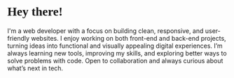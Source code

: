 <style>
  * {
    font-family : poppins;
  }
    
</style>

<h1>Hey there! 👋</h1>
I'm a web developer with a focus on building clean, responsive, and user-friendly websites. I enjoy working on both front-end and back-end projects, turning ideas into functional and visually appealing digital experiences. I’m always learning new tools, improving my skills, and exploring better ways to solve problems with code. Open to collaboration and always curious about what’s next in tech.

<!---
achraf297/achraf297 is a ✨ special ✨ repository because its `README.md` (this file) appears on your GitHub profile.
You can click the Preview link to take a look at your changes.
--->

